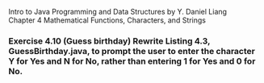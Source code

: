Intro to Java Programming and Data Structures by Y. Daniel Liang <br/>
Chapter 4 Mathematical Functions, Characters, and Strings

### Exercise 4.10 (Guess birthday) Rewrite Listing 4.3, GuessBirthday.java, to prompt the user to enter the character Y for Yes and N for No, rather than entering 1 for Yes and 0 for No.
